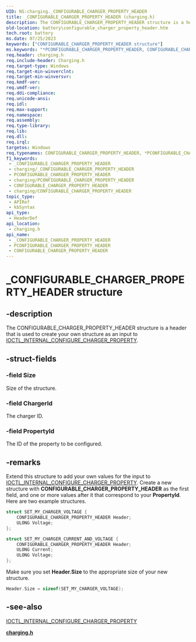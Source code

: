 ```yaml
---
UID: NS:charging._CONFIGURABLE_CHARGER_PROPERTY_HEADER
title: _CONFIGURABLE_CHARGER_PROPERTY_HEADER (charging.h)
description: The CONFIGURABLE_CHARGER_PROPERTY_HEADER structure is a header that is used to create your own structure as an input to IOCTL_INTERNAL_CONFIGURE_CHARGER_PROPERTY.
old-location: battery\configurable_charger_property_header.htm
tech.root: battery
ms.date: 07/25/2023
keywords: ["CONFIGURABLE_CHARGER_PROPERTY_HEADER structure"]
ms.keywords: "*PCONFIGURABLE_CHARGER_PROPERTY_HEADER, CONFIGURABLE_CHARGER_PROPERTY_HEADER, CONFIGURABLE_CHARGER_PROPERTY_HEADER structure [Battery Devices], PCONFIGURABLE_CHARGER_PROPERTY_HEADER, PCONFIGURABLE_CHARGER_PROPERTY_HEADER structure pointer [Battery Devices], _CONFIGURABLE_CHARGER_PROPERTY_HEADER, battery.configurable_charger_property_header, charging/CONFIGURABLE_CHARGER_PROPERTY_HEADER, charging/PCONFIGURABLE_CHARGER_PROPERTY_HEADER"
req.header: charging.h
req.include-header: Charging.h
req.target-type: Windows
req.target-min-winverclnt: 
req.target-min-winversvr: 
req.kmdf-ver: 
req.umdf-ver: 
req.ddi-compliance: 
req.unicode-ansi: 
req.idl: 
req.max-support: 
req.namespace: 
req.assembly: 
req.type-library: 
req.lib: 
req.dll: 
req.irql: 
targetos: Windows
req.typenames: CONFIGURABLE_CHARGER_PROPERTY_HEADER, *PCONFIGURABLE_CHARGER_PROPERTY_HEADER
f1_keywords:
 - _CONFIGURABLE_CHARGER_PROPERTY_HEADER
 - charging/_CONFIGURABLE_CHARGER_PROPERTY_HEADER
 - PCONFIGURABLE_CHARGER_PROPERTY_HEADER
 - charging/PCONFIGURABLE_CHARGER_PROPERTY_HEADER
 - CONFIGURABLE_CHARGER_PROPERTY_HEADER
 - charging/CONFIGURABLE_CHARGER_PROPERTY_HEADER
topic_type:
 - APIRef
 - kbSyntax
api_type:
 - HeaderDef
api_location:
 - charging.h
api_name:
 - _CONFIGURABLE_CHARGER_PROPERTY_HEADER
 - PCONFIGURABLE_CHARGER_PROPERTY_HEADER
 - CONFIGURABLE_CHARGER_PROPERTY_HEADER
---
```


# _CONFIGURABLE_CHARGER_PROPERTY_HEADER structure


## -description

The CONFIGURABLE_CHARGER_PROPERTY_HEADER structure is a header that is used to create your own structure as an input to <a href="/windows-hardware/drivers/ddi/charging/ni-charging-ioctl_internal_configure_charger_property">IOCTL_INTERNAL_CONFIGURE_CHARGER_PROPERTY</a>.

## -struct-fields

### -field Size

Size of the structure.

### -field ChargerId

The charger ID.

### -field PropertyId

The ID of the property to be configured.

## -remarks

Extend this structure to add your own values for the input to <a href="/windows-hardware/drivers/ddi/charging/ni-charging-ioctl_internal_configure_charger_property">IOCTL_INTERNAL_CONFIGURE_CHARGER_PROPERTY</a>. Create a new structure with <b>CONFIGURABLE_CHARGER_PROPERTY_HEADER</b> as the first field, and one or more values after it that correspond to your <b>PropertyId</b>. Here are two example structures.


```cpp
struct SET_MY_CHARGER_VOLTAGE {
    CONFIGURABLE_CHARGER_PROPERTY_HEADER Header;
    ULONG Voltage;
};
```


```cpp
struct SET_MY_CHARGER_CURRENT_AND_VOLTAGE {
    CONFIGURABLE_CHARGER_PROPERTY_HEADER Header;
    ULONG Current;
    ULONG Voltage;
};
```

Make sure you set <b>Header.Size</b> to the appropriate size of your new structure.


```cpp
Header.Size = sizeof(SET_MY_CHARGER_VOLTAGE);
```

## -see-also

<a href="/windows-hardware/drivers/ddi/charging/ni-charging-ioctl_internal_configure_charger_property">IOCTL_INTERNAL_CONFIGURE_CHARGER_PROPERTY</a>

[**charging.h**](index.md)